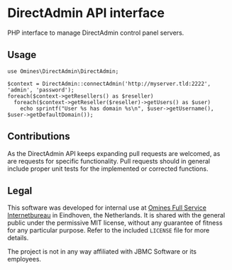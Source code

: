 # DirectAdmin API interface

PHP interface to manage DirectAdmin control panel servers.

## Usage

    use Omines\DirectAdmin\DirectAdmin;

    $context = DirectAdmin::connectAdmin('http://myserver.tld:2222', 'admin', 'password');
    foreach($context->getResellers() as $reseller)
      foreach($context->getReseller($reseller)->getUsers() as $user)
        echo sprintf("User %s has domain %s\n", $user->getUsername(), $user->getDefaultDomain());

## Contributions

As the DirectAdmin API keeps expanding pull requests are welcomed, as are requests for specific functionality.
Pull requests should in general include proper unit tests for the implemented or corrected functions.

## Legal

This software was developed for internal use at [Omines Full Service Internetbureau](https://www.omines.nl/)
in Eindhoven, the Netherlands. It is shared with the general public under the permissive MIT license, without
any guarantee of fitness for any particular purpose. Refer to the included `LICENSE` file for more details.

The project is not in any way affiliated with JBMC Software or its employees.

